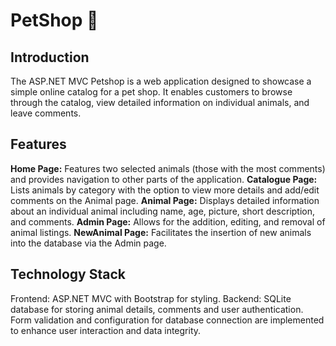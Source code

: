 # PetShop 🐶

## Introduction
The ASP.NET MVC Petshop is a web application designed to showcase a simple online catalog for a pet shop. It enables customers to browse through the catalog, view detailed information on individual animals, and leave comments.

## Features
**Home Page:** Features two selected animals (those with the most comments) and provides navigation to other parts of the application.
**Catalogue Page:** Lists animals by category with the option to view more details and add/edit comments on the Animal page.
**Animal Page:** Displays detailed information about an individual animal including name, age, picture, short description, and comments.
**Admin Page:** Allows for the addition, editing, and removal of animal listings.
**NewAnimal Page:** Facilitates the insertion of new animals into the database via the Admin page.

## Technology Stack
Frontend: ASP.NET MVC with Bootstrap for styling.
Backend: SQLite database for storing animal details, comments and user authentication.
Form validation and configuration for database connection are implemented to enhance user interaction and data integrity.
